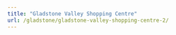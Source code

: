 ```yaml
---
title: "Gladstone Valley Shopping Centre"
url: /gladstone/gladstone-valley-shopping-centre-2/
---
```

